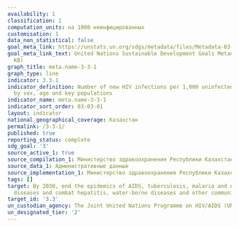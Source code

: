 ```yaml
---
availability: 1
classification: 1
computation_units: на 1000 неинфицированных
customisation: 1
data_non_statistical: false
goal_meta_link: https://unstats.un.org/sdgs/metadata/files/Metadata-03-03-01.pdf
goal_meta_link_text: United Nations Sustainable Development Goals Metadata (PDF 372
  KB)
graph_title: meta.name-3-3-1
graph_type: line
indicator: 3.3.1
indicator_definition: Number of new HIV infections per 1,000 uninfected population,
  by sex, age and key populations
indicator_name: meta.name-3-3-1
indicator_sort_order: 03-03-01
layout: indicator
national_geographical_coverage: Казахстан
permalink: /3-3-1/
published: true
reporting_status: complete
sdg_goal: '3'
source_active_1: true
source_compilation_1: Министерство здравоохранения Республики Казахстан
source_data_1: Административные данные
source_implementation_1: Министерство здравоохранения Республики Казахстан
tags: []
target: By 2030, end the epidemics of AIDS, tuberculosis, malaria and neglected tropical
  diseases and combat hepatitis, water-borne diseases and other communicable diseases
target_id: '3.3'
un_custodian_agency: The Joint United Nations Programme on HIV/AIDS (UNAIDS)
un_designated_tier: '2'
---
```

